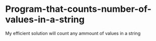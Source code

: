# Program-that-counts-number-of-values-in-a-string
My efficient solution will count any ammount of values in a string
